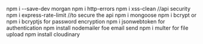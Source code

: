 npm i --save-dev morgan
npm i http-errors
npm i xss-clean //api security
npm i express-rate-limit //to secure the api
npm i mongoose
npm i bcrypt or npm i bcryptjs for password encryption
npm i jsonwebtoken for authentication
npm install nodemailer foe email send
npm i multer for file upload
npm install cloudinary